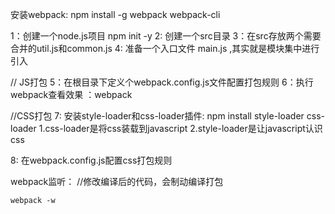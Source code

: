 安装webpack:
     npm install  -g webpack webpack-cli

1：创建一个node.js项目  npm init -y
2: 创建一个src目录
3：在src存放两个需要合并的util.js和common.js
4: 准备一个入口文件 main.js ,其实就是模块集中进行引入

// JS打包
5：在根目录下定义个webpack.config.js文件配置打包规则
6：执行webpack查看效果 ：webpack

//CSS打包
7: 安装style-loader和css-loader插件: npm install style-loader css-loader
    1.css-loader是将css装载到javascript
    2.style-loader是让javascript认识css

8: 在webpack.config.js配置css打包规则


webpack监听：
//修改编译后的代码，会制动编译打包

    webpack -w

